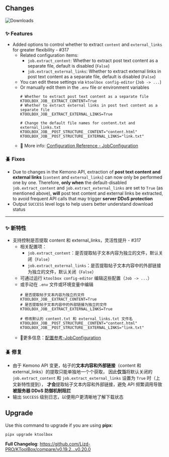 ## Changes

![Downloads](https://img.shields.io/github/downloads/Ljzd-PRO/KToolBox/v0.20.0/total)

### ✨ Features

- Added options to control whether to extract `content` and `external_links` for greater flexibility - #317
  - Related configuration items:
    - `job.extract_content`: Whether to extract post text content as a separate file, default is disabled (`False`)
    - `job.extract_external_links`: Whether to extract external links in post text content as a separate file, default is disabled (`False`)
  - You can edit these settings via `ktoolbox config-editor` (`Job -> ...`)
  - Or manually edit them in the `.env` file or environment variables
    ```dotenv
    # Whether to extract post text content as a separate file
    KTOOLBOX_JOB__EXTRACT_CONTENT=True
    # Whether to extract external links in post text content as a separate file
    KTOOLBOX_JOB__EXTRACT_EXTERNAL_LINKS=True

    # Change the default file names for content.txt and external_links.txt
    KTOOLBOX_JOB__POST_STRUCTURE__CONTENT="content.html"
    KTOOLBOX_JOB__POST_STRUCTURE__EXTERNAL_LINKS="link.txt"
    ```
  - 📖 More info: [Configuration Reference - JobConfiguration](https://ktoolbox.readthedocs.io/latest/configuration/reference/#ktoolbox.configuration.JobConfiguration)

### 🪲 Fixes

- Due to changes in the Kemono API, extraction of **post text content and external links** (`content` and `external_links`) can now only be performed one by one.
Therefore, **only when** the default-disabled `job.extract_content` and `job.extract_external_links` are set to `True` (as mentioned above),
**will** post text content and external links be extracted, to avoid frequent API calls that may trigger **server DDoS protection**
- Output `SUCCESS` level logs to help users better understand download status

- - -

### ✨ 新特性

- 支持控制是否提取 content 和 external_links，灵活性提升 - #317
  - 相关配置项：
    - `job.extract_content`：是否提取帖子文本内容为独立的文件，默认关闭（`False`）
    - `job.extract_external_links`：是否提取帖子文本内容中的外部链接为独立的文件，默认关闭（`False`）
  - 可通过运行 `ktoolbox config-editor` 编辑这些配置（`Job -> ...`）
  - 或手动在 `.env` 文件或环境变量中编辑
    ```dotenv
    # 是否提取帖子文本内容为独立的文件
    KTOOLBOX_JOB__EXTRACT_CONTENT=True
    # 是否提取帖子文本内容中的外部链接为独立的文件
    KTOOLBOX_JOB__EXTRACT_EXTERNAL_LINKS=True
  
    # 修改默认的 content.txt 和 external_links.txt 文件名
    KTOOLBOX_JOB__POST_STRUCTURE__CONTENT="content.html"
    KTOOLBOX_JOB__POST_STRUCTURE__EXTERNAL_LINKS="link.txt"
    ```
  - 📖更多信息：[配置参考-JobConfiguration](https://ktoolbox.readthedocs.io/latest/zh/configuration/reference/#ktoolbox._configuration_zh.JobConfiguration)

### 🪲 修复

- 由于 Kemono API 变更，帖子的**文本内容和外部链接**（content 和 external_links）的提取只能单独地一个个获取，
因此**仅当**将默认关闭的 `job.extract_content` 和 `job.extract_external_links` 设置为 `True` 时（上文新特性提到），
**才会**提取帖子文本内容和外部链接，避免 API 频繁调用导致**被服务器 DDoS 防御机制阻拦**
- 输出 `SUCCESS` 级别日志，以便用户更清晰地了解下载状态

## Upgrade

Use this command to upgrade if you are using **pipx**:
```shell
pipx upgrade ktoolbox
```

**Full Changelog**: https://github.com/Ljzd-PRO/KToolBox/compare/v0.19.2...v0.20.0